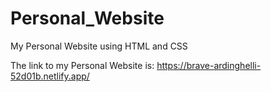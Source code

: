 # Personal_Website
My Personal Website using HTML and CSS



The link to my Personal Website is:
https://brave-ardinghelli-52d01b.netlify.app/
